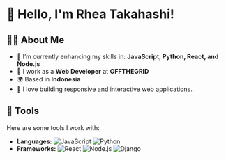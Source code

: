 # 👋 Hello, I'm Rhea Takahashi!

## 🧑‍💻 About Me

- 🌱 I’m currently enhancing my skills in: **JavaScript, Python, React, and Node.js**  
- 💼 I work as a **Web Developer** at **OFFTHEGRID**
- 🌍 Based in **Indonesia**
- 🚀 I love building responsive and interactive web applications.

## 🔧 Tools

Here are some tools I work with:

- **Languages:** ![JavaScript](https://img.shields.io/badge/-JavaScript-F7DF1E?style=flat&logo=javascript&logoColor=black) ![Python](https://img.shields.io/badge/Python-3776AB?style=flat&logo=python&logoColor=white)
- **Frameworks:** ![React](https://img.shields.io/badge/-React-61DAFB?style=flat&logo=react&logoColor=black) ![Node.js](https://img.shields.io/badge/-Node.js-8CC84B?style=flat&logo=node.js&logoColor=white) ![Django](https://img.shields.io/badge/Django-092E20?style=flat&logo=django&logoColor=white)
